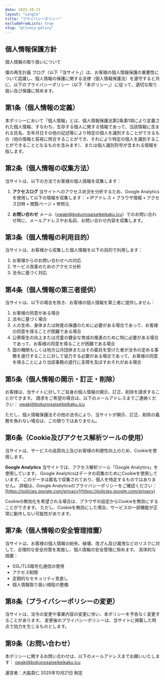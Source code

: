 ```yaml
---
date: 2025-10-21
layout: "single"
title: "プライバシーポリシー"
excludeFromLists: true
slug: "privacy-policy"
---
```


## 個人情報保護方針
個人情報の取り扱いについて

僕の再生計画 ブログ（以下「当サイト」）は、お客様の個人情報保護の重要性について認識し、個人情報の保護に関する法律（個人情報保護法）を遵守すると共に、以下のプライバシーポリシー（以下「本ポリシー」）に従って、適切な取り扱い及び保護に努めます。

## 第1条（個人情報の定義）
本ポリシーにおいて「個人情報」とは、個人情報保護法第2条第1項により定義された個人情報、すなわち、生存する個人に関する情報であって、当該情報に含まれる氏名、生年月日その他の記述等により特定の個人を識別することができるもの（他の情報と容易に照合することができ、それにより特定の個人を識別することができることとなるものを含みます）、または個人識別符号が含まれる情報を指します。

## 第2条（個人情報の収集方法）
当サイトは、以下の方法でお客様の個人情報を収集します：

1. **アクセスログ**
   当サイトへのアクセス状況を分析するため、Google Analyticsを使用して以下の情報を収集します：
   • IPアドレス
   • ブラウザ情報
   • アクセス日時
   • 閲覧ページ
   • 参照元

2. **お問い合わせ**
   メール（owaki@bokunosaiseikeikaku.icu）でのお問い合わせ時に、メールアドレスやお名前、お問い合わせ内容を収集します。

## 第3条（個人情報の利用目的）
当サイトは、お客様から収集した個人情報を以下の目的で利用します：

1. お客様からのお問い合わせへの対応
2. サービス改善のためのアクセス分析
3. 法令に基づく対応

## 第4条（個人情報の第三者提供）
当サイトは、以下の場合を除き、お客様の個人情報を第三者に提供しません：

1. お客様の同意がある場合
2. 法令に基づく場合
3. 人の生命、身体または財産の保護のために必要がある場合であって、お客様の同意を得ることが困難である場合
4. 公衆衛生の向上または児童の健全な育成の推進のために特に必要がある場合であって、お客様の同意を得ることが困難である場合
5. 国の機関もしくは地方公共団体またはその委託を受けた者が法令の定める事務を遂行することに対して協力する必要がある場合であって、お客様の同意を得ることにより当該事務の遂行に支障を及ぼすおそれがある場合

## 第5条（個人情報の開示・訂正・削除）
お客様は、当サイトに対してご自身の個人情報の開示、訂正、削除を請求することができます。
請求をご希望の場合は、以下のメールアドレスまでご連絡ください：
owaki@bokunosaiseikeikaku.icu

ただし、個人情報保護法その他の法令により、当サイトが開示、訂正、削除の義務を負わない場合は、この限りではありません。

## 第6条（Cookie及びアクセス解析ツールの使用）
当サイトは、サービスの品質向上及びお客様の利便性向上のため、Cookieを使用します。

**Google Analytics**
当サイトでは、アクセス解析ツール「Google Analytics」を使用しています。
Google Analyticsはデータの収集のためにCookieを使用しています。
このデータは匿名で収集されており、個人を特定するものではありません。
詳細は、Google Analyticsのプライバシーポリシーをご確認ください：
[https://policies.google.com/privacy](https://policies.google.com/privacy)

Cookieの無効化を希望される場合は、ブラウザの設定からCookieを無効にすることができます。
ただし、Cookieを無効にした場合、サービスの一部機能が正常に動作しない可能性があります。

## 第7条（個人情報の安全管理措置）
当サイトは、お客様の個人情報の紛失、破壊、改ざん及び漏洩などのリスクに対して、合理的な安全対策を実施し、個人情報の安全管理に努めます。
具体的な措置：
- SSL/TLS暗号化通信の使用
- アクセス制限
- 定期的なセキュリティ見直し
- 個人情報取り扱い規程の整備

## 第8条（プライバシーポリシーの変更）
当サイトは、法令の変更や事業内容の変更に伴い、本ポリシーを予告なく変更することがあります。
変更後のプライバシーポリシーは、当サイトに掲載した時点で効力を生じるものとします。

## 第9条（お問い合わせ）
本ポリシーに関するお問い合わせは、以下のメールアドレスまでお願いいたします：
owaki@bokunosaiseikeikaku.icu

運営者：大脇貴仁
2025年10月21日 制定
